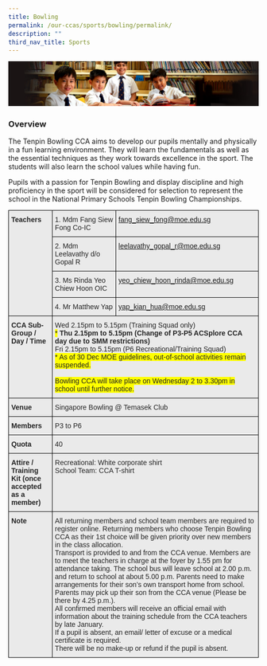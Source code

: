 ```yaml
---
title: Bowling
permalink: /our-ccas/sports/bowling/permalink/
description: ""
third_nav_title: Sports
---
```

![](/images/Sub-banner1.jpg)

### Overview

The Tenpin Bowling CCA aims to develop our pupils mentally and physically in a fun learning environment. They will learn the fundamentals as well as the essential techniques as they work towards excellence in the sport. The students will also learn the school values while having fun.    

  

Pupils with a passion for Tenpin Bowling and display discipline and high proficiency in the sport will be considered for selection to represent the school in the National Primary Schools Tenpin Bowling Championships.

<style type="text/css">
.tg  {border-collapse:collapse;border-spacing:0;}
.tg td{border-color:black;border-style:solid;border-width:1px;font-family:Arial, sans-serif;font-size:14px;
  overflow:hidden;padding:10px 5px;word-break:normal;}
.tg th{border-color:black;border-style:solid;border-width:1px;font-family:Arial, sans-serif;font-size:14px;
  font-weight:normal;overflow:hidden;padding:10px 5px;word-break:normal;}
.tg .tg-8l4p{background-color:#EAEAEA;color:#232323;text-align:left;vertical-align:top}
.tg .tg-bt94{background-color:#EAEAEA;color:#232323;font-weight:bold;text-align:left;vertical-align:top}
.tg .tg-sa1g{background-color:#EAEAEA;color:#21088a;text-align:left;vertical-align:top}
</style>
<table class="tg">
<thead>
  <tr>
    <th class="tg-bt94" rowspan="4">Teachers<br><br><br><br></th>
    <th class="tg-8l4p">1. Mdm Fang Siew Fong Co-IC</th>
    <th class="tg-sa1g"><a href="mailto:fang_siew_fong@moe.edu.sg" target="_blank" rel="noopener noreferrer">fang_siew_fong@moe.edu.sg</a></th>
  </tr>
  <tr>
    <th class="tg-8l4p">2. Mdm Leelavathy d/o Gopal R</th>
    <th class="tg-sa1g"><a href="mailto:leelavathy_gopal_r@moe.edu.sg" target="_blank" rel="noopener noreferrer">leelavathy_gopal_r@moe.edu.sg</a></th>
  </tr>
  <tr>
    <th class="tg-8l4p">3. Ms Rinda Yeo Chiew Hoon OIC</th>
    <th class="tg-sa1g"><a href="mailto:yeo_chiew_hoon_rinda@moe.edu.sg" target="_blank" rel="noopener noreferrer">yeo_chiew_hoon_rinda@moe.edu.sg</a></th>
  </tr>
  <tr>
    <th class="tg-8l4p">4. Mr Matthew Yap</th>
    <th class="tg-sa1g"><a href="mailto:yap_kian_hua@moe.edu.sg" target="_blank" rel="noopener noreferrer"><span style="text-decoration:none">yap_kian_hua@moe.edu.sg</span></a></th>
  </tr>
</thead>
<tbody>
  <tr>
    <td class="tg-bt94">CCA Sub-Group / <br>Day / Time</td>
    <td class="tg-8l4p" colspan="2">Wed 2.15pm to 5.15pm (Training Squad only)<br><span style="background-color:#FF0">*</span> <span style="font-weight:bold">Thu 2.15pm to 5.15pm (Change of P3-P5 ACSplore CCA day due to SMM restrictions)</span><br>Fri 2.15pm to 5.15pm (P6 Recreational/Training Squad)<br><span style="background-color:#FF0">* As of 30 Dec MOE guidelines, out-of-school activities remain suspended. </span><br><br><span style="background-color:#FF0">Bowling CCA will take place on Wednesday 2 to 3.30pm in school until further notice.</span></td>
  </tr>
  <tr>
    <td class="tg-bt94">Venue</td>
    <td class="tg-8l4p" colspan="2"><span style="color:#232323">Singapore Bowling @ Temasek Club</span></td>
  </tr>
  <tr>
    <td class="tg-bt94">Members</td>
    <td class="tg-8l4p" colspan="2"><span style="color:#232323">P3 to P6</span></td>
  </tr>
  <tr>
    <td class="tg-bt94">Quota</td>
    <td class="tg-8l4p" colspan="2"><span style="color:#232323">40</span></td>
  </tr>
  <tr>
    <td class="tg-bt94">Attire / Training Kit (once accepted as a member)</td>
    <td class="tg-8l4p" colspan="2"><span style="color:#232323">Recreational: White corporate shirt</span><br><span style="color:#232323">School Team: CCA T-shirt</span></td>
  </tr>
  <tr>
    <td class="tg-bt94">Note<br><br><br><br><br><br><br><br></td>
    <td class="tg-8l4p" colspan="2">All returning members and school team members are required to register online. Returning members who choose Tenpin Bowling CCA as their 1st choice will be given priority over new members in the class allocation. <br>Transport is provided to and from the CCA venue. Members are to meet the teachers in charge at the foyer by 1.55 pm for attendance taking. The school bus will leave school at 2.00 p.m. and return to school at about 5.00 p.m. Parents need to make arrangements for their son’s own transport home from school.<br>Parents may pick up their son from the CCA venue (Please be there by 4.25 p.m.).<br>All confirmed members will receive an official email with information about the training schedule from the CCA teachers by late January.<br>If a pupil is absent, an email/ letter of excuse or a medical certificate is required.<br>There will be no make-up or refund if the pupil is absent.</td>
  </tr>
</tbody>
</table>
